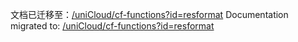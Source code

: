 文档已迁移至：[/uniCloud/cf-functions?id=resformat](/uniCloud/cf-functions?id=resformat)
Documentation migrated to: [/uniCloud/cf-functions?id=resformat](/uniCloud/cf-functions?id=resformat)